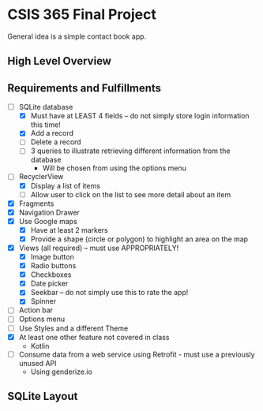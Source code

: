 # CSIS 365 Final Project

General idea is a simple contact book app.

## High Level Overview

## Requirements and Fulfillments
- [ ] SQLite database
  - [x] Must have at LEAST 4 fields – do  not simply store login information this time!
  - [x] Add a record
  - [ ] Delete a record
  - [ ] 3 queries to illustrate retrieving different information from the database
    - Will be chosen from using the options menu
- [ ] RecyclerView
  - [x] Display a list of items 
  - [ ] Allow user to click on the list to see more detail about an item
- [x] Fragments
- [x] Navigation Drawer
- [x] Use Google maps
  - [x] Have at least 2 markers
  - [x] Provide a shape (circle or polygon) to highlight an area on the map
- [x] Views (all required) – must use APPROPRIATELY!
  - [x] Image button
  - [x] Radio buttons
  - [x] Checkboxes
  - [x] Date picker
  - [x] Seekbar – do not simply use this to rate the app!
  - [x] Spinner
- [ ] Action bar 
- [ ] Options menu
- [ ] Use Styles and a different Theme
- [x] At least one other feature not covered in class
  - Kotlin
- [ ] Consume data from a web service using Retrofit - must use a previously unused API
  - Using genderize.io


## SQLite Layout
